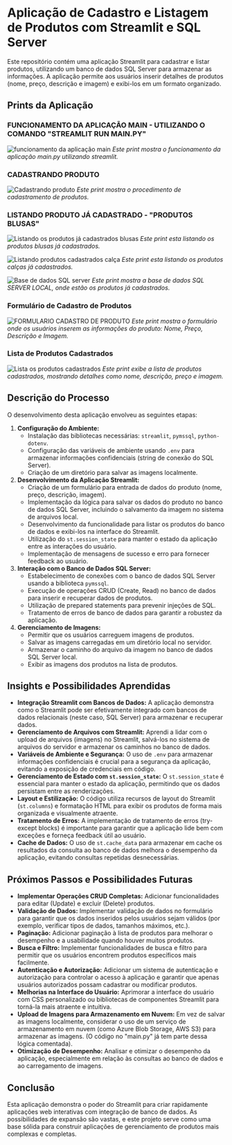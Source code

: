 # Aplicação de Cadastro e Listagem de Produtos com Streamlit e SQL Server

Este repositório contém uma aplicação Streamlit para cadastrar e listar produtos, utilizando um banco de dados SQL Server para armazenar as informações. A aplicação permite aos usuários inserir detalhes de produtos (nome, preço, descrição e imagem) e exibi-los em um formato organizado.

## Prints da Aplicação

### FUNCIONAMENTO DA APLICAÇÃO MAIN - UTILIZANDO O COMANDO "STREAMLIT RUN MAIN.PY"  ###

![funcionamento da aplicação main](https://github.com/user-attachments/assets/19020762-cf31-46ea-b237-2014d5536d05)
*Este print mostra o funcionamento da aplicação main.py utilizando streamlit.*

### CADASTRANDO PRODUTO ###

![Cadastrando produto](https://github.com/user-attachments/assets/dbd44f4c-2cd3-4a67-afc1-6df2a356e183)
*Este print mostra o procedimento de cadastramento de produtos.*

### LISTANDO PRODUTO JÁ CADASTRADO - "PRODUTOS BLUSAS" ###

![Listando os produtos já cadastrados blusas](https://github.com/user-attachments/assets/6d9a296b-be49-45f1-8605-a5b22187daef)
*Este print esta listando os produtos blusas já cadastrados.*

![Listando produtos cadastrados calça](https://github.com/user-attachments/assets/315c8e0e-20f8-40a0-989b-fb1dd9d766ac)
*Este print esta listando os produtos calças já cadastrados.*

![Base de dados SQL server](https://github.com/user-attachments/assets/d61e7dfb-d7cf-4e5d-bf80-76b6174d9b97)
*Este print mostra a base de dados SQL SERVER LOCAL, onde estão os produtos já cadastrados.*

### Formulário de Cadastro de Produtos ###

![FORMULARIO CADASTRO DE PRODUTO](https://github.com/user-attachments/assets/69369384-c540-4134-b1dc-5aacdd2c39a8)
*Este print mostra o formulário onde os usuários inserem as informações do produto: Nome, Preço, Descrição e Imagem.*

### Lista de Produtos Cadastrados ###

![Lista os produtos cadastrados](https://github.com/user-attachments/assets/6e2a3cc2-7ef5-4465-92c3-539c7618f360)
*Este print exibe a lista de produtos cadastrados, mostrando detalhes como nome, descrição, preço e imagem.*

## Descrição do Processo

O desenvolvimento desta aplicação envolveu as seguintes etapas:

1.  **Configuração do Ambiente:**
    * Instalação das bibliotecas necessárias: `streamlit`, `pymssql`, `python-dotenv`.
    * Configuração das variáveis de ambiente usando `.env` para armazenar informações confidenciais (string de conexão do SQL Server).
    * Criação de um diretório para salvar as imagens localmente.
2.  **Desenvolvimento da Aplicação Streamlit:**
    * Criação de um formulário para entrada de dados do produto (nome, preço, descrição, imagem).
    * Implementação da lógica para salvar os dados do produto no banco de dados SQL Server, incluindo o salvamento da imagem no sistema de arquivos local.
    * Desenvolvimento da funcionalidade para listar os produtos do banco de dados e exibi-los na interface do Streamlit.
    * Utilização do `st.session_state` para manter o estado da aplicação entre as interações do usuário.
    * Implementação de mensagens de sucesso e erro para fornecer feedback ao usuário.
3.  **Interação com o Banco de Dados SQL Server:**
    * Estabelecimento de conexões com o banco de dados SQL Server usando a biblioteca `pymssql`.
    * Execução de operações CRUD (Create, Read) no banco de dados para inserir e recuperar dados de produtos.
    * Utilização de prepared statements para prevenir injeções de SQL.
    * Tratamento de erros de banco de dados para garantir a robustez da aplicação.
4.  **Gerenciamento de Imagens:**
    * Permitir que os usuários carreguem imagens de produtos.
    * Salvar as imagens carregadas em um diretório local no servidor.
    * Armazenar o caminho do arquivo da imagem no banco de dados SQL Server local.
    * Exibir as imagens dos produtos na lista de produtos.

## Insights e Possibilidades Aprendidas

* **Integração Streamlit com Bancos de Dados:** A aplicação demonstra como o Streamlit pode ser efetivamente integrado com bancos de dados relacionais (neste caso, SQL Server) para armazenar e recuperar dados.
* **Gerenciamento de Arquivos com Streamlit:** Aprendi a lidar com o upload de arquivos (imagens) no Streamlit, salvá-los no sistema de arquivos do servidor e armazenar os caminhos no banco de dados.
* **Variáveis de Ambiente e Segurança:** O uso de `.env` para armazenar informações confidenciais é crucial para a segurança da aplicação, evitando a exposição de credenciais em código.
* **Gerenciamento de Estado com `st.session_state`:** O `st.session_state` é essencial para manter o estado da aplicação, permitindo que os dados persistam entre as renderizações.
* **Layout e Estilização:** O código utiliza recursos de layout do Streamlit (`st.columns`) e formatação HTML para exibir os produtos de forma mais organizada e visualmente atraente.
* **Tratamento de Erros:** A implementação de tratamento de erros (try-except blocks) é importante para garantir que a aplicação lide bem com exceções e forneça feedback útil ao usuário.
* **Cache de Dados:** O uso de `st.cache_data` para armazenar em cache os resultados da consulta ao banco de dados melhora o desempenho da aplicação, evitando consultas repetidas desnecessárias.

## Próximos Passos e Possibilidades Futuras

* **Implementar Operações CRUD Completas:** Adicionar funcionalidades para editar (Update) e excluir (Delete) produtos.
* **Validação de Dados:** Implementar validação de dados no formulário para garantir que os dados inseridos pelos usuários sejam válidos (por exemplo, verificar tipos de dados, tamanhos máximos, etc.).
* **Paginação:** Adicionar paginação à lista de produtos para melhorar o desempenho e a usabilidade quando houver muitos produtos.
* **Busca e Filtro:** Implementar funcionalidades de busca e filtro para permitir que os usuários encontrem produtos específicos mais facilmente.
* **Autenticação e Autorização:** Adicionar um sistema de autenticação e autorização para controlar o acesso à aplicação e garantir que apenas usuários autorizados possam cadastrar ou modificar produtos.
* **Melhorias na Interface do Usuário:** Aprimorar a interface do usuário com CSS personalizado ou bibliotecas de componentes Streamlit para torná-la mais atraente e intuitiva.
* **Upload de Imagens para Armazenamento em Nuvem:** Em vez de salvar as imagens localmente, considerar o uso de um serviço de armazenamento em nuvem (como Azure Blob Storage, AWS S3) para armazenar as imagens. (O código no "main.py" já tem parte dessa lógica comentada).
* **Otimização de Desempenho:** Analisar e otimizar o desempenho da aplicação, especialmente em relação às consultas ao banco de dados e ao carregamento de imagens.

## Conclusão

Esta aplicação demonstra o poder do Streamlit para criar rapidamente aplicações web interativas com integração de banco de dados. As possibilidades de expansão são vastas, e este projeto serve como uma base sólida para construir aplicações de gerenciamento de produtos mais complexas e completas.
